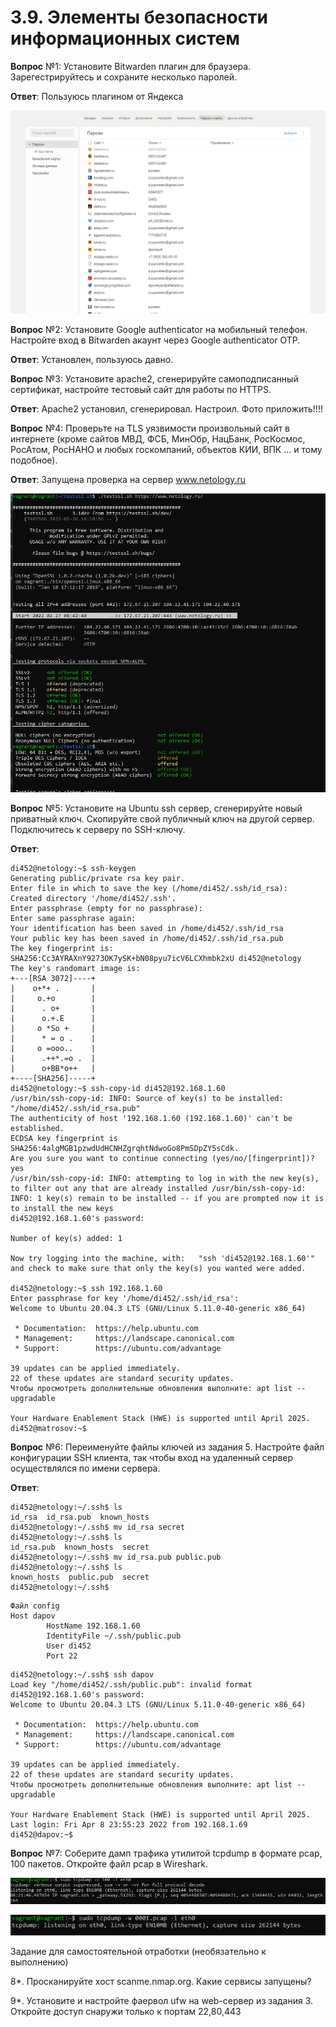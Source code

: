 # 3.9. Элементы безопасности информационных систем

**Вопрос** №1: Установите Bitwarden плагин для браузера. Зарегестрируйтесь и сохраните несколько паролей.

**Ответ**: Пользуюсь плагином от Яндекса

![img.png](img.png)

**Вопрос** №2: Установите Google authenticator на мобильный телефон. Настройте вход в Bitwarden акаунт через Google authenticator OTP.

**Ответ**: Установлен, пользуюсь давно. 

**Вопрос** №3: Установите apache2, сгенерируйте самоподписанный сертификат, настройте тестовый сайт для работы по HTTPS.

**Ответ**:  Аpache2 установил, сгенерировал. Настроил. Фото приложить!!!! 

**Вопрос** №4: Проверьте на TLS уязвимости произвольный сайт в интернете (кроме сайтов МВД, ФСБ, МинОбр, НацБанк, РосКосмос, РосАтом, РосНАНО и любых госкомпаний, объектов КИИ, ВПК ... и тому подобное).

**Ответ**:  Запущена проверка на сервер www.netology.ru 

![img_3.png](img_3.png)

**Вопрос** №5: Установите на Ubuntu ssh сервер, сгенерируйте новый приватный ключ. Скопируйте свой публичный ключ на другой сервер. Подключитесь к серверу по SSH-ключу.

**Ответ**: 
```
di452@netology:~$ ssh-keygen
Generating public/private rsa key pair.
Enter file in which to save the key (/home/di452/.ssh/id_rsa):
Created directory '/home/di452/.ssh'.
Enter passphrase (empty for no passphrase):
Enter same passphrase again:
Your identification has been saved in /home/di452/.ssh/id_rsa
Your public key has been saved in /home/di452/.ssh/id_rsa.pub
The key fingerprint is:
SHA256:Cc3AYRAXnY9273OK7ySK+bN08pyu7icV6LCXhmbk2xU di452@netology
The key's randomart image is:
+---[RSA 3072]----+
|    o+*+ .       |
|     o.+o        |
|      . o+       |
|      o.+.E      |
|     o *So +     |
|      * = o .    |
|     o =ooo..    |
|      .++*.=o .  |
|      o+BB*o++   |
+----[SHA256]-----+
di452@netology:~$ ssh-copy-id di452@192.168.1.60
/usr/bin/ssh-copy-id: INFO: Source of key(s) to be installed: "/home/di452/.ssh/id_rsa.pub"
The authenticity of host '192.168.1.60 (192.168.1.60)' can't be established.
ECDSA key fingerprint is SHA256:4algMGB1pzwdUdHCNHZgrqhtNdwoGo8PmSDpZY5sCdk.
Are you sure you want to continue connecting (yes/no/[fingerprint])? yes
/usr/bin/ssh-copy-id: INFO: attempting to log in with the new key(s), to filter out any that are already installed /usr/bin/ssh-copy-id: INFO: 1 key(s) remain to be installed -- if you are prompted now it is to install the new keys
di452@192.168.1.60's password:

Number of key(s) added: 1

Now try logging into the machine, with:   "ssh 'di452@192.168.1.60'"
and check to make sure that only the key(s) you wanted were added.

di452@netology:~$ ssh 192.168.1.60
Enter passphrase for key '/home/di452/.ssh/id_rsa':
Welcome to Ubuntu 20.04.3 LTS (GNU/Linux 5.11.0-40-generic x86_64)

 * Documentation:  https://help.ubuntu.com
 * Management:     https://landscape.canonical.com
 * Support:        https://ubuntu.com/advantage

39 updates can be applied immediately.
22 of these updates are standard security updates.
Чтобы просмотреть дополнительные обновления выполните: apt list --upgradable

Your Hardware Enablement Stack (HWE) is supported until April 2025.
di452@matrosov:~$
```
**Вопрос** №6: Переименуйте файлы ключей из задания 5. Настройте файл конфигурации SSH клиента, так чтобы вход на удаленный сервер осуществлялся по имени сервера.

**Ответ**: 
```
di452@netology:~/.ssh$ ls
id_rsa  id_rsa.pub  known_hosts
di452@netology:~/.ssh$ mv id_rsa secret
di452@netology:~/.ssh$ ls
id_rsa.pub  known_hosts  secret
di452@netology:~/.ssh$ mv id_rsa.pub public.pub
di452@netology:~/.ssh$ ls
known_hosts  public.pub  secret
di452@netology:~/.ssh$
```
```
Файл config
Host dapov
        HostName 192.168.1.60
        IdentityFile ~/.ssh/public.pub
        User di452
        Port 22
```
```
di452@netology:~/.ssh$ ssh dapov
Load key "/home/di452/.ssh/public.pub": invalid format
di452@192.168.1.60's password:
Welcome to Ubuntu 20.04.3 LTS (GNU/Linux 5.11.0-40-generic x86_64)

 * Documentation:  https://help.ubuntu.com
 * Management:     https://landscape.canonical.com
 * Support:        https://ubuntu.com/advantage

39 updates can be applied immediately.
22 of these updates are standard security updates.
Чтобы просмотреть дополнительные обновления выполните: apt list --upgradable

Your Hardware Enablement Stack (HWE) is supported until April 2025.
Last login: Fri Apr 8 23:55:23 2022 from 192.168.1.69
di452@dapov:~$
```
**Вопрос** №7: Соберите дамп трафика утилитой tcpdump в формате pcap, 100 пакетов. Откройте файл pcap в Wireshark.

![img_1.png](img_1.png)

![img_2.png](img_2.png)

Задание для самостоятельной отработки (необязательно к выполнению)

8*. Просканируйте хост scanme.nmap.org. Какие сервисы запущены?

9*. Установите и настройте фаервол ufw на web-сервер из задания 3. Откройте доступ снаружи только к портам 22,80,443